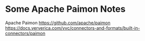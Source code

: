 # Some Apache Paimon Notes

Apache Paimon
https://github.com/apache/paimon
https://docs.ververica.com/vvc/connectors-and-formats/built-in-connectors/paimon
